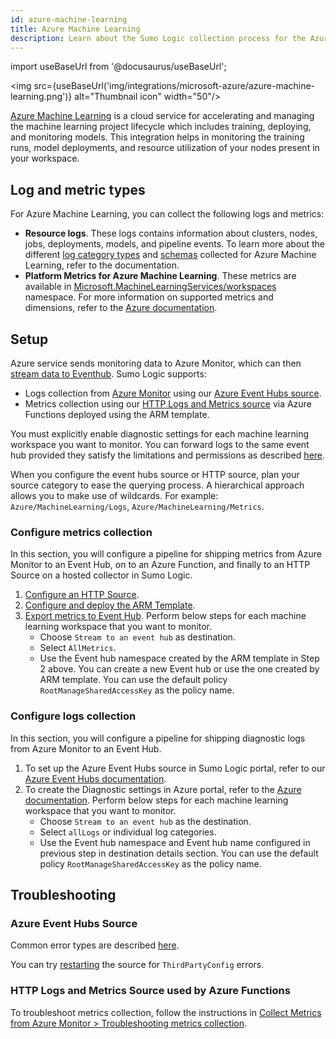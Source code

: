 ```yaml
---
id: azure-machine-learning
title: Azure Machine Learning
description: Learn about the Sumo Logic collection process for the Azure Machine Learning service.
---
```


import useBaseUrl from '@docusaurus/useBaseUrl';

<img src={useBaseUrl('img/integrations/microsoft-azure/azure-machine-learning.png')} alt="Thumbnail icon" width="50"/>

[Azure Machine Learning](https://learn.microsoft.com/en-us/azure/machine-learning/overview-what-is-azure-machine-learning) is a cloud service for accelerating and managing the machine learning project lifecycle which includes training, deploying, and monitoring models. This integration helps in monitoring the training runs, model deployments, and resource utilization of your nodes present in your workspace.

## Log and metric types

For Azure Machine Learning, you can collect the following logs and metrics:

* **Resource logs**. These logs contains information about clusters, nodes, jobs, deployments, models, and pipeline events. To learn more about the different [log category types](https://learn.microsoft.com/en-us/azure/machine-learning/monitor-azure-machine-learning?view=azureml-api-2#analyzing-logs) and [schemas](https://learn.microsoft.com/en-us/azure/machine-learning/monitor-resource-reference?view=azureml-api-2#schemas) collected for Azure Machine Learning, refer to the documentation.
* **Platform Metrics for Azure Machine Learning**. These metrics are available in [Microsoft.MachineLearningServices/workspaces](https://learn.microsoft.com/en-us/azure/azure-monitor/reference/supported-metrics/microsoft-machinelearningservices-workspaces-metrics) namespace.
For more information on supported metrics and dimensions, refer to the [Azure documentation](https://learn.microsoft.com/en-us/azure/machine-learning/monitor-resource-reference?view=azureml-api-2#metrics).

## Setup

Azure service sends monitoring data to Azure Monitor, which can then [stream data to Eventhub](https://learn.microsoft.com/en-us/azure/azure-monitor/essentials/stream-monitoring-data-event-hubs). Sumo Logic supports:

* Logs collection from [Azure Monitor](https://docs.microsoft.com/en-us/azure/monitoring-and-diagnostics/monitoring-get-started) using our [Azure Event Hubs source](/docs/send-data/collect-from-other-data-sources/azure-monitoring/ms-azure-event-hubs-source/).
* Metrics collection using our [HTTP Logs and Metrics source](/docs/send-data/collect-from-other-data-sources/azure-monitoring/collect-metrics-azure-monitor/) via Azure Functions deployed using the ARM template.

You must explicitly enable diagnostic settings for each machine learning workspace you want to monitor. You can forward logs to the same event hub provided they satisfy the limitations and permissions as described [here](https://learn.microsoft.com/en-us/azure/azure-monitor/essentials/diagnostic-settings?tabs=portal#destination-limitations).

When you configure the event hubs source or HTTP source, plan your source category to ease the querying process. A hierarchical approach allows you to make use of wildcards. For example: `Azure/MachineLearning/Logs`, `Azure/MachineLearning/Metrics`.

### Configure metrics collection

In this section, you will configure a pipeline for shipping metrics from Azure Monitor to an Event Hub, on to an Azure Function, and finally to an HTTP Source on a hosted collector in Sumo Logic.

1. [Configure an HTTP Source](/docs/send-data/collect-from-other-data-sources/azure-monitoring/collect-metrics-azure-monitor/#step-1-configure-an-http-source).
2. [Configure and deploy the ARM Template](/docs/send-data/collect-from-other-data-sources/azure-monitoring/collect-metrics-azure-monitor/#step-2-configure-azure-resources-using-arm-template).
3. [Export metrics to Event Hub](/docs/send-data/collect-from-other-data-sources/azure-monitoring/collect-metrics-azure-monitor/#step-3-export-metrics-for-a-particular-resource-to-event-hub). Perform below steps for each machine learning workspace that you want to monitor.
   * Choose `Stream to an event hub` as destination.
   * Select `AllMetrics`.
   * Use the Event hub namespace created by the ARM template in Step 2 above. You can create a new Event hub or use the one created by ARM template. You can use the default policy `RootManageSharedAccessKey` as the policy name.

### Configure logs collection

In this section, you will configure a pipeline for shipping diagnostic logs from Azure Monitor to an Event Hub.

1. To set up the Azure Event Hubs source in Sumo Logic portal, refer to our [Azure Event Hubs documentation](/docs/send-data/collect-from-other-data-sources/azure-monitoring/ms-azure-event-hubs-source/).
2. To create the Diagnostic settings in Azure portal, refer to the [Azure documentation](https://learn.microsoft.com/en-us/azure/azure-monitor/essentials/diagnostic-settings). Perform below steps for each machine learning workspace that you want to monitor.
   * Choose `Stream to an event hub` as the destination.
   * Select `allLogs` or individual log categories.
   * Use the Event hub namespace and Event hub name configured in previous step in destination details section. You can use the default policy `RootManageSharedAccessKey` as the policy name.

## Troubleshooting

### Azure Event Hubs Source

Common error types are described [here](/docs/send-data/hosted-collectors/cloud-to-cloud-integration-framework/azure-event-hubs-source/#error-types).

You can try [restarting](/docs/send-data/hosted-collectors/cloud-to-cloud-integration-framework/azure-event-hubs-source/#restarting-your-source) the source for `ThirdPartyConfig` errors.

### HTTP Logs and Metrics Source used by Azure Functions

To troubleshoot metrics collection, follow the instructions in [Collect Metrics from Azure Monitor > Troubleshooting metrics collection](/docs/send-data/collect-from-other-data-sources/azure-monitoring/collect-metrics-azure-monitor/#troubleshooting-metrics-collection).
